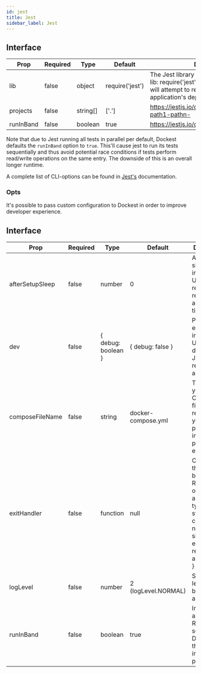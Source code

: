 ```yaml
---
id: jest
title: Jest
sidebar_label: Jest
---
```


## Interface

| Prop      | Required | Type     | Default         | Description                                                                                                                                                   |
| --------- | -------- | -------- | --------------- | ------------------------------------------------------------------------------------------------------------------------------------------------------------- |
| lib       | false    | object   | require('jest') | The Jest library itself, typically passed as { lib: require('jest') }. If ommitted, Dockest will attempt to require Jest from your application's dependencies |
| projects  | false    | string[] | ['.']           | https://jestjs.io/docs/en/cli.html#projects-path1-pathn-                                                                                                      |
| runInBand | false    | boolean  | true            | https://jestjs.io/docs/en/cli.html#runinband                                                                                                                  |

Note that due to Jest running all tests in parallel per default, Dockest defaults the `runInBand` option to `true`. This'll cause jest to run its tests sequentially and thus avoid potential race conditions if tests perform read/write operations on the same entry. The downside of this is an overall longer runtime.

A complete list of CLI-options can be found in [Jest's](https://jestjs.io/docs/en/cli.html) documentation.

### Opts

It's possible to pass custom configuration to Dockest in order to improve developer experience.

## Interface

| Prop            | Required | Type               | Default             | Description                                                                                                                                           |
| --------------- | -------- | ------------------ | ------------------- | ----------------------------------------------------------------------------------------------------------------------------------------------------- |
| afterSetupSleep | false    | number             | 0                   | Additional sleep after initial setup. Useful when resources require additional time to boot                                                           |
| dev             | false    | { debug: boolean } | { debug: false }    | Pauses Jest execution indefinitely. Useful for debugging Jest while resources are running                                                             |
| composeFileName | false    | string             | docker-compose.yml  | The name of your Compose file. This is required if you do **not** pass the image property for each Runner                                             |
| exitHandler     | false    | function           | null                | Callback that will run before exit. Recieved one argument of type { type: string, code?: number, signal?: any, error?: Error, reason?: any, p?: any } |
| logLevel        | false    | number             | 2 (logLevel.NORMAL) | Sets the log level between 0 and 4                                                                                                                    |
| runInBand       | false    | boolean            | true                | Initializes and runs the Runners in sequence. Disabling this could increase performance                                                               |
